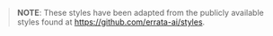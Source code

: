 > **NOTE**: These styles have been adapted from the 
> publicly available styles found at https://github.com/errata-ai/styles.
